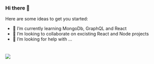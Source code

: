 ### Hi there 👋

<!--
**frvasileva/frvasileva** is a ✨ _special_ ✨ repository because its `README.md` (this file) appears on your GitHub profile.

Here are some ideas to get you started:

- 🔭 I’m currently working on ...
- 🌱 I’m currently learning ...
- 👯 I’m looking to collaborate on ...
- 🤔 I’m looking for help with ...
- 💬 Ask me about ...
- 📫 How to reach me: ...
- 😄 Pronouns: ...
- ⚡ Fun fact: ...
-->

Here are some ideas to get you started:

- 🌱 I’m currently learning MongoDb, GraphQL and React
- 👯 I’m looking to collaborate on excisting React and Node projects
- 🤔 I’m looking for help with ...

<h1>
  <img src="https://media4.giphy.com/media/M9gbBd9nbDrOTu1Mqx/giphy.gif?cid=790b7611bcace68807550066721c02118138d9d98f60881f&rid=giphy.gif&ct=s"/>
</h1>
